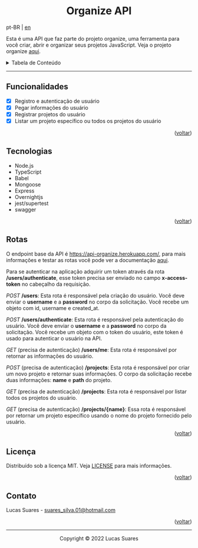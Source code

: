 <div id="top"></div>

<h1 align="center">Organize API</h1>

pt-BR | [en](./README.md)

Esta é uma API que faz parte do projeto organize, uma ferramenta para você criar, abrir e organizar seus projetos JavaScript. Veja o projeto organize [aqui](https://github.com/Suares01/organize-CLI).

<details>
  <summary>Tabela de Conteúdo</summary>
  <ol>
    <li><a href="#funcionalidades">Funcionalidades</a></li>
    <li><a href="#tecnologias">Tecnologias</a></li>
    <li><a href="#rotas">Rotas</a></li>
    <li><a href="#licença">Licença</a></li>
    <li><a href="#contato">Contato</a></li>
  </ol>
</details>

---

## Funcionalidades

- [x] Registro e autenticação de usuário
- [x] Pegar informações do usuário
- [x] Registrar projetos do usuário
- [x] Listar um projeto específico ou todos os projetos do usuário

<p align="right">(<a href="#top">voltar</a>)</p>

## Tecnologias

- Node.js
- TypeScript
- Babel
- Mongoose
- Express
- Overnightjs
- jest/supertest
- swagger

<p align="right">(<a href="#top">voltar</a>)</p>

## Rotas

O endpoint base da API é https://api-organize.herokuapp.com/, para mais informações e testar as rotas você pode ver a documentação [aqui](https://api-organize.herokuapp.com/docs/).

Para se autenticar na aplicação adquirir um token através da rota **/users/authenticate**, esse token precisa ser enviado no campo **x-access-token** no cabeçalho da requisição.

_POST_ **/users**: Esta rota é responsável pela criação do usuário. Você deve enviar o **username** e a **password** no corpo da solicitação. Você recebe um objeto com id, username e created_at.

_POST_ **/users/authenticate**: Esta rota é responsável pela autenticação do usuário. Você deve enviar o **username** e a **password** no corpo da solicitação. Você recebe um objeto com o token do usuário, este token é usado para autenticar o usuário na API.

_GET_ (precisa de autenticação) **/users/me**: Esta rota é responsável por retornar as informações do usuário.

_POST_ (precisa de autenticação) **/projects**: Esta rota é responsável por criar um novo projeto e retornar suas informações. O corpo da solicitação recebe duas informações: **name** e **path** do projeto.

_GET_ (precisa de autenticação) **/projects**: Esta rota é responsável por listar todos os projetos do usuário.

_GET_ (precisa de autenticação) **/projects/{name}**: Essa rota é responsável por retornar um projeto específico usando o nome do projeto fornecido pelo usuário.

<p align="right">(<a href="#top">voltar</a>)</p>

## Licença

Distribuído sob a licença MIT. Veja [LICENSE](./LICENSE) para mais informações.

<p align="right">(<a href="#top">voltar</a>)</p>

## Contato

Lucas Suares - suares_silva.01@hotmail.com

<p align="right">(<a href="#top">voltar</a>)</p>

---

<p align="center">Copyright © 2022 Lucas Suares</p>
